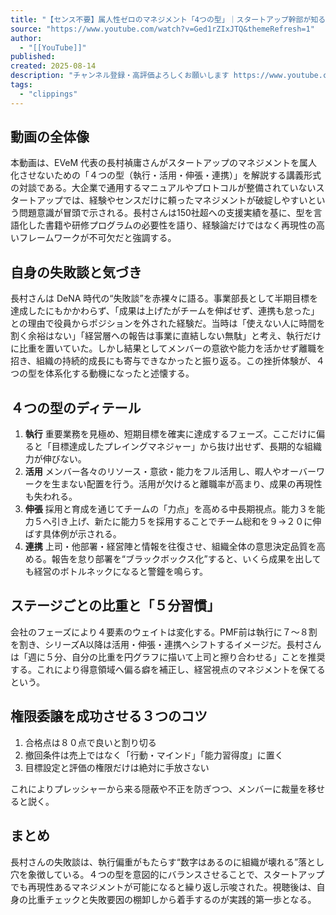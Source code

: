 ```yaml
---
title: "【センス不要】属人性ゼロのマネジメント「4つの型」｜スタートアップ幹部が知るべき原則"
source: "https://www.youtube.com/watch?v=Ged1rZIxJTQ&themeRefresh=1"
author:
  - "[[YouTube]]"
published:
created: 2025-08-14
description: "チャンネル登録・高評価よろしくお願いします https://www.youtube.com/c/coralcapital成果と人材育成を両立させるために必要な“任せ方の原則”とは160社超の支援実績をもつEVeM代表・長村禎庸さんが解説します〈後編はこちら▶︎ https://youtu.be/frCWeVPhF..."
tags:
  - "clippings"
---
```

## 動画の全体像

本動画は、EVeM 代表の長村禎庸さんがスタートアップのマネジメントを属人化させないための「４つの型（執行・活用・伸張・連携）」を解説する講義形式の対談である。大企業で通用するマニュアルやプロトコルが整備されていないスタートアップでは、経験やセンスだけに頼ったマネジメントが破綻しやすいという問題意識が冒頭で示される。長村さんは150社超への支援実績を基に、型を言語化した書籍や研修プログラムの必要性を語り、経験論だけではなく再現性の高いフレームワークが不可欠だと強調する。

## 自身の失敗談と気づき

長村さんは DeNA 時代の“失敗談”を赤裸々に語る。事業部長として半期目標を達成したにもかかわらず、「成果は上げたがチームを伸ばせず、連携も怠った」との理由で役員からポジションを外された経験だ。当時は「使えない人に時間を割く余裕はない」「経営層への報告は事業に直結しない無駄」と考え、執行だけに比重を置いていた。しかし結果としてメンバーの意欲や能力を活かせず離職を招き、組織の持続的成長にも寄与できなかったと振り返る。この挫折体験が、４つの型を体系化する動機になったと述懐する。

## ４つの型のディテール

1. **執行**
    重要業務を見極め、短期目標を確実に達成するフェーズ。ここだけに偏ると「目標達成したプレイングマネジャー」から抜け出せず、長期的な組織力が伸びない。
2. **活用**
    メンバー各々のリソース・意欲・能力をフル活用し、暇人やオーバーワークを生まない配置を行う。活用が欠けると離職率が高まり、成果の再現性も失われる。
3. **伸張**
    採用と育成を通じてチームの「力点」を高める中長期視点。能力３を能力５へ引き上げ、新たに能力５を採用することでチーム総和を９→２０に伸ばす具体例が示される。
4. **連携**
    上司・他部署・経営陣と情報を往復させ、組織全体の意思決定品質を高める。報告を怠り部署を“ブラックボックス化”すると、いくら成果を出しても経営のボトルネックになると警鐘を鳴らす。

## ステージごとの比重と「５分習慣」

会社のフェーズにより４要素のウェイトは変化する。PMF前は執行に７〜８割を割き、シリーズA以降は活用・伸張・連携へシフトするイメージだ。長村さんは「週に５分、自分の比重を円グラフに描いて上司と擦り合わせる」ことを推奨する。これにより得意領域へ偏る癖を補正し、経営視点のマネジメントを保てるという。

## 権限委譲を成功させる３つのコツ

1. 合格点は８０点で良いと割り切る
2. 撤回条件は売上ではなく「行動・マインド」「能力習得度」に置く
3. 目標設定と評価の権限だけは絶対に手放さない

これによりプレッシャーから来る隠蔽や不正を防ぎつつ、メンバーに裁量を移せると説く。

## まとめ

長村さんの失敗談は、執行偏重がもたらす“数字はあるのに組織が壊れる”落とし穴を象徴している。４つの型を意図的にバランスさせることで、スタートアップでも再現性あるマネジメントが可能になると繰り返し示唆された。視聴後は、自身の比重チェックと失敗要因の棚卸しから着手するのが実践的第一歩となる。
